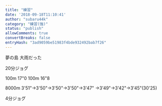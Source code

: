 ```yaml
---
title: "練習"
date: '2018-09-18T11:10:41'
author: "subaru44k"
category: "練習(強)"
status: "publish"
allowComments: true
convertBreaks: false
entryHash: "3ad9059be51983f4bde932492bab7f26"
---
```

夢の島
大雨だった

20分ジョグ

100m 17"0
100m 16"8

8000m
3'51"→3'50"→3'50"→3'50"→3'47"
→3'49"→3'42"→3'45"(30'25)

4分ジョグ
